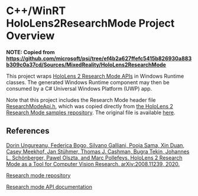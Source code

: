 ﻿# C++/WinRT HoloLens2ResearchMode Project Overview

**NOTE: Copied from https://github.com/microsoft/psi/tree/ef4b2a627ffefc5415b826930a883b309c0a37cd/Sources/MixedReality/HoloLens2ResearchMode**

This project wraps [HoloLens 2 Research Mode APIs](https://github.com/microsoft/HoloLens2ForCV/blob/main/Docs/ResearchMode-ApiDoc.pdf) in Windows Runtime
classes. The generated Windows Runtime component may then be consumed by a C# Universal Windows Platform (UWP) app.

Note that this project includes the Research Mode header file [ResearchModeApi.h](./ResearchModeApi.h), which was copied directly from [the HoloLens 2 Research Mode samples repository](https://github.com/microsoft/HoloLens2ForCV). The original file is available [here](https://github.com/microsoft/HoloLens2ForCV/blob/5b0fa70a6e67997b6efe8a2ea1d41e06264aec3c/Samples/ResearchModeApi/ResearchModeApi.h).

## References

[Dorin Ungureanu, Federica Bogo, Silvano Galliani, Pooja Sama, Xin Duan, Casey Meekhof, Jan Stühmer, Thomas J. Cashman, Bugra Tekin, Johannes L. Schönberger, Pawel Olszta, and Marc Pollefeys. HoloLens 2 Research Mode as a Tool for Computer Vision Research. arXiv:2008.11239, 2020.](https://arxiv.org/abs/2008.11239)

[Research mode repository](https://github.com/microsoft/HoloLens2ForCV)

[Research mode API documentation](https://github.com/microsoft/HoloLens2ForCV/blob/main/Docs/ResearchMode-ApiDoc.pdf)
